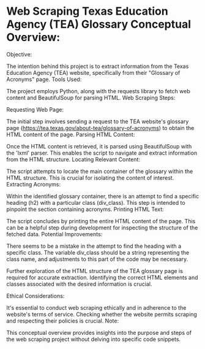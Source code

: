 # Web Scraping Texas Education Agency (TEA) Glossary Conceptual Overview:
Objective:

The intention behind this project is to extract information from the Texas Education Agency (TEA) website, specifically from their "Glossary of Acronyms" page.
Tools Used:

The project employs Python, along with the requests library to fetch web content and BeautifulSoup for parsing HTML.
Web Scraping Steps:

Requesting Web Page:

The initial step involves sending a request to the TEA website's glossary page (https://tea.texas.gov/about-tea/glossary-of-acronyms) to obtain the HTML content of the page.
Parsing HTML Content:

Once the HTML content is retrieved, it is parsed using BeautifulSoup with the 'lxml' parser. This enables the script to navigate and extract information from the HTML structure.
Locating Relevant Content:

The script attempts to locate the main container of the glossary within the HTML structure. This is crucial for isolating the content of interest.
Extracting Acronyms:

Within the identified glossary container, there is an attempt to find a specific heading (h2) with a particular class (div_class). This step is intended to pinpoint the section containing acronyms.
Printing HTML Text:

The script concludes by printing the entire HTML content of the page. This can be a helpful step during development for inspecting the structure of the fetched data.
Potential Improvements:

There seems to be a mistake in the attempt to find the heading with a specific class. The variable div_class should be a string representing the class name, and adjustments to this part of the code may be necessary.

Further exploration of the HTML structure of the TEA glossary page is required for accurate extraction. Identifying the correct HTML elements and classes associated with the desired information is crucial.

Ethical Considerations:

It's essential to conduct web scraping ethically and in adherence to the website's terms of service. Checking whether the website permits scraping and respecting their policies is crucial.
Note:

This conceptual overview provides insights into the purpose and steps of the web scraping project without delving into specific code snippets.
